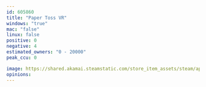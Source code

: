 ```yaml
---
id: 605860
title: "Paper Toss VR"
windows: "true"
mac: "false"
linux: false
positive: 0
negative: 4
estimated_owners: "0 - 20000"
peak_ccu: 0

image: https://shared.akamai.steamstatic.com/store_item_assets/steam/apps/605860/header.jpg?t=1489113847
opinions:
---
```

